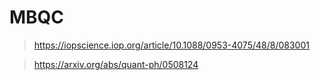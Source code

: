 # MBQC
> https://iopscience.iop.org/article/10.1088/0953-4075/48/8/083001

> https://arxiv.org/abs/quant-ph/0508124
> 
